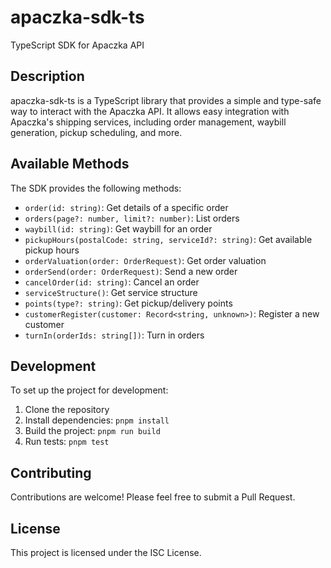 # apaczka-sdk-ts

TypeScript SDK for Apaczka API

## Description

apaczka-sdk-ts is a TypeScript library that provides a simple and type-safe way to interact with the Apaczka API. It allows easy integration with Apaczka's shipping services, including order management, waybill generation, pickup scheduling, and more.

## Available Methods

The SDK provides the following methods:

- `order(id: string)`: Get details of a specific order
- `orders(page?: number, limit?: number)`: List orders
- `waybill(id: string)`: Get waybill for an order
- `pickupHours(postalCode: string, serviceId?: string)`: Get available pickup hours
- `orderValuation(order: OrderRequest)`: Get order valuation
- `orderSend(order: OrderRequest)`: Send a new order
- `cancelOrder(id: string)`: Cancel an order
- `serviceStructure()`: Get service structure
- `points(type?: string)`: Get pickup/delivery points
- `customerRegister(customer: Record<string, unknown>)`: Register a new customer
- `turnIn(orderIds: string[])`: Turn in orders

## Development

To set up the project for development:

1. Clone the repository
2. Install dependencies: `pnpm install`
3. Build the project: `pnpm run build`
4. Run tests: `pnpm test`

## Contributing

Contributions are welcome! Please feel free to submit a Pull Request.

## License

This project is licensed under the ISC License.
